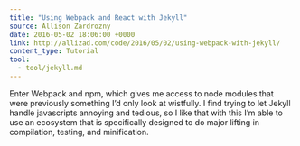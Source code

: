 ```yaml
---
title: "Using Webpack and React with Jekyll"
source: Allison Zardrozny
date: 2016-05-02 18:06:00 +0000
link: http://allizad.com/code/2016/05/02/using-webpack-with-jekyll/
content_type: Tutorial
tool:
  - tool/jekyll.md
---
```

Enter Webpack and npm, which gives me access to node modules that were previously something I’d only look at wistfully. I find trying to let Jekyll handle javascripts annoying and tedious, so I like that with this I’m able to use an ecosystem that is specifically designed to do major lifting in compilation, testing, and minification.





